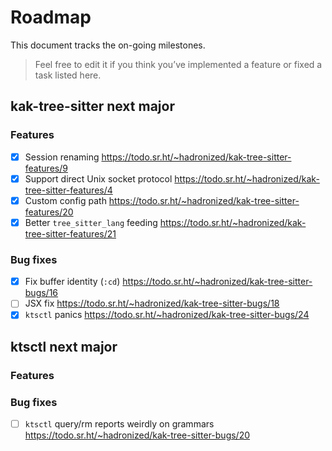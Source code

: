 # Roadmap

This document tracks the on-going milestones.

> Feel free to edit it if you think you’ve implemented a feature or fixed a task listed here.

## kak-tree-sitter next major

### Features

- [x] Session renaming <https://todo.sr.ht/~hadronized/kak-tree-sitter-features/9>
- [x] Support direct Unix socket protocol <https://todo.sr.ht/~hadronized/kak-tree-sitter-features/4>
- [x] Custom config path <https://todo.sr.ht/~hadronized/kak-tree-sitter-features/20>
- [x] Better `tree_sitter_lang` feeding <https://todo.sr.ht/~hadronized/kak-tree-sitter-features/21>

### Bug fixes

- [x] Fix buffer identity (`:cd`) <https://todo.sr.ht/~hadronized/kak-tree-sitter-bugs/16>
- [ ] JSX fix <https://todo.sr.ht/~hadronized/kak-tree-sitter-bugs/18>
- [x] `ktsctl` panics <https://todo.sr.ht/~hadronized/kak-tree-sitter-bugs/24>

## ktsctl next major

### Features

### Bug fixes

- [ ] `ktsctl` query/rm reports weirdly on grammars <https://todo.sr.ht/~hadronized/kak-tree-sitter-bugs/20>
